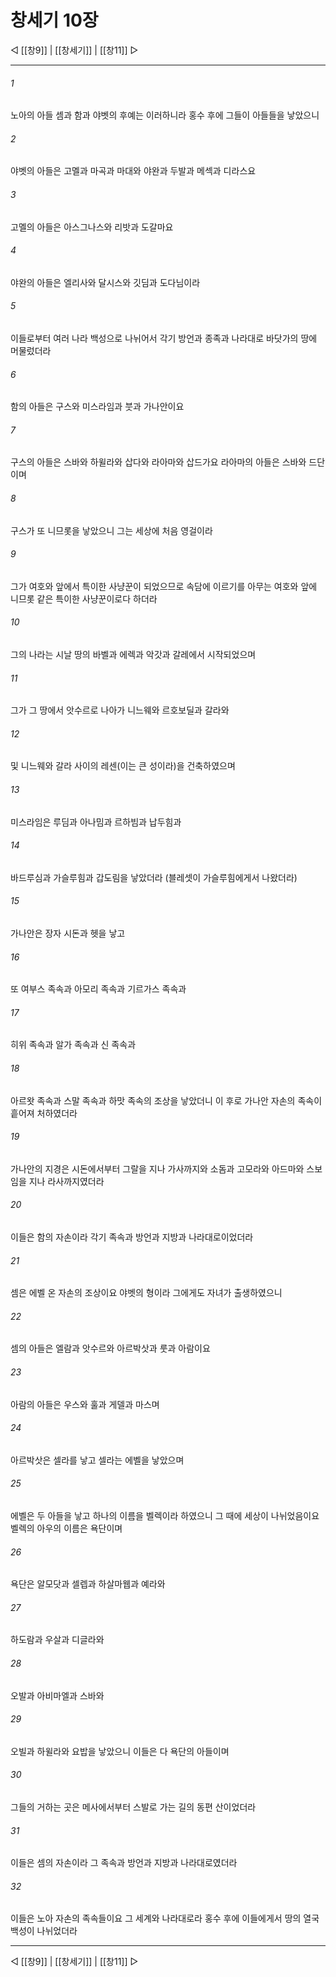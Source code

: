# 창세기 10장

◁ [[창9]] | [[창세기]] | [[창11]] ▷
***

###### 1
노아의 아들 셈과 함과 야벳의 후예는 이러하니라 홍수 후에 그들이 아들들을 낳았으니

###### 2
야벳의 아들은 고멜과 마곡과 마대와 야완과 두발과 메섹과 디라스요

###### 3
고멜의 아들은 아스그나스와 리밧과 도갈마요

###### 4
야완의 아들은 엘리사와 달시스와 깃딤과 도다님이라

###### 5
이들로부터 여러 나라 백성으로 나뉘어서 각기 방언과 종족과 나라대로 바닷가의 땅에 머물렀더라

###### 6
함의 아들은 구스와 미스라임과 붓과 가나안이요

###### 7
구스의 아들은 스바와 하윌라와 삽다와 라아마와 삽드가요 라아마의 아들은 스바와 드단이며

###### 8
구스가 또 니므롯을 낳았으니 그는 세상에 처음 영걸이라

###### 9
그가 여호와 앞에서 특이한 사냥꾼이 되었으므로 속담에 이르기를 아무는 여호와 앞에 니므롯 같은 특이한 사냥꾼이로다 하더라

###### 10
그의 나라는 시날 땅의 바벨과 에렉과 악갓과 갈레에서 시작되었으며

###### 11
그가 그 땅에서 앗수르로 나아가 니느웨와 르호보딜과 갈라와

###### 12
및 니느웨와 갈라 사이의 레센(이는 큰 성이라)을 건축하였으며

###### 13
미스라임은 루딤과 아나밈과 르하빔과 납두힘과

###### 14
바드루심과 가슬루힘과 갑도림을 낳았더라 (블레셋이 가슬루힘에게서 나왔더라)

###### 15
가나안은 장자 시돈과 헷을 낳고

###### 16
또 여부스 족속과 아모리 족속과 기르가스 족속과

###### 17
히위 족속과 알가 족속과 신 족속과

###### 18
아르왓 족속과 스말 족속과 하맛 족속의 조상을 낳았더니 이 후로 가나안 자손의 족속이 흩어져 처하였더라

###### 19
가나안의 지경은 시돈에서부터 그랄을 지나 가사까지와 소돔과 고모라와 아드마와 스보임을 지나 라사까지였더라

###### 20
이들은 함의 자손이라 각기 족속과 방언과 지방과 나라대로이었더라

###### 21
셈은 에벨 온 자손의 조상이요 야벳의 형이라 그에게도 자녀가 출생하였으니

###### 22
셈의 아들은 엘람과 앗수르와 아르박삿과 룻과 아람이요

###### 23
아람의 아들은 우스와 훌과 게델과 마스며

###### 24
아르박삿은 셀라를 낳고 셀라는 에벨을 낳았으며

###### 25
에벨은 두 아들을 낳고 하나의 이름을 벨렉이라 하였으니 그 때에 세상이 나뉘었음이요 벨렉의 아우의 이름은 욕단이며

###### 26
욕단은 알모닷과 셀렙과 하살마웹과 예라와

###### 27
하도람과 우살과 디글라와

###### 28
오발과 아비마엘과 스바와

###### 29
오빌과 하윌라와 요밥을 낳았으니 이들은 다 욕단의 아들이며

###### 30
그들의 거하는 곳은 메사에서부터 스발로 가는 길의 동편 산이었더라

###### 31
이들은 셈의 자손이라 그 족속과 방언과 지방과 나라대로였더라

###### 32
이들은 노아 자손의 족속들이요 그 세계와 나라대로라 홍수 후에 이들에게서 땅의 열국백성이 나뉘었더라

***
◁ [[창9]] | [[창세기]] | [[창11]] ▷
